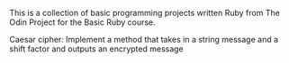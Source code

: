 This is a collection of basic programming projects written Ruby from The Odin Project for the Basic Ruby course.

Caesar cipher: Implement a method that takes in a string message and a shift factor and outputs an encrypted message
